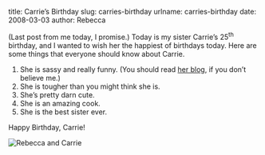 title: Carrie&#x02bc;s Birthday
slug: carries-birthday
urlname: carries-birthday
date: 2008-03-03
author: Rebecca

(Last post from me today, I promise.) Today is my sister Carrie&#x02bc;s
25<sup>th</sup> birthday, and I wanted to wish her the happiest of birthdays
today. Here are some things that everyone should know about Carrie.

1.  She is sassy and really funny. (You should read [her blog][a], if you
    don&#x02bc;t believe me.)
2.  She is tougher than you might think she is.
3.  She&#x02bc;s pretty darn cute.
4.  She is an amazing cook.
5.  She is the best sister ever.

Happy Birthday, Carrie!

<img src="{static}/images/2007-01-02-rebecca-carrie.jpg" alt="Rebecca and Carrie" class="img-fluid" />

[a]: https://missberrie.blogspot.com/
